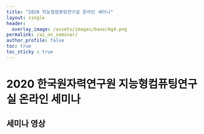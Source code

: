 ```yaml
---
title: "2020 지능형컴퓨팅연구실 온라인 세미나"
layout: single
header:
  overlay_image: /assets/images/base/bg4.png
permalink: /ai_on_seminar/
author_profile: false
toc: true
toc_sticky : true
---
```


# 2020 한국원자력연구원 지능형컴퓨팅연구실 온라인 세미나 

## 세미나 영상
<!-- [![유튜브채널](/assets/images/posts/channel.png){: width="90" height="90"} 연구실 유튜브 채널 링크 ](https://www.youtube.com/channel/UCgr4rh_ttx3i75af3eRjDLQ?view_as=subscriber)

<iframe width="560" height="315" src="https://www.youtube.com/embed/noY3qnPvPUE" frameborder="0" allow="accelerometer; autoplay; encrypted-media; gyroscope; picture-in-picture" allowfullscreen></iframe>

<iframe width="560" height="315" src="https://www.youtube.com/embed/WEhZKGECUDU" frameborder="0" allow="accelerometer; autoplay; encrypted-media; gyroscope; picture-in-picture" allowfullscreen></iframe>

<iframe width="560" height="315" src="https://www.youtube.com/embed/YERHAZr0EZA" frameborder="0" allow="accelerometer; autoplay; encrypted-media; gyroscope; picture-in-picture" allowfullscreen></iframe>

<iframe width="560" height="315" src="https://www.youtube.com/embed/xPjWjzrnu5w" frameborder="0" allow="accelerometer; autoplay; encrypted-media; gyroscope; picture-in-picture" allowfullscreen></iframe> -->

